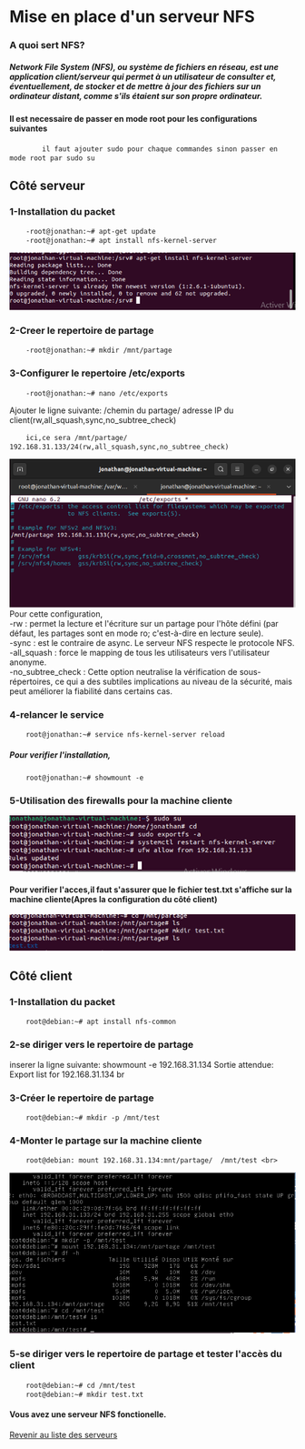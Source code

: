 # Mise en place d'un serveur NFS
### A quoi sert NFS?
##### Network File System (NFS), ou système de fichiers en réseau, est une application client/serveur qui permet à un utilisateur de consulter et, éventuellement, de stocker et de mettre à jour des fichiers sur un ordinateur distant, comme s'ils étaient sur son propre ordinateur.
#### Il est necessaire de passer en mode root pour les configurations suivantes
            il faut ajouter sudo pour chaque commandes sinon passer en mode root par sudo su

##            Côté serveur
### 1-Installation du packet
        -root@jonathan:~# apt-get update
        -root@jonathan:~# apt install nfs-kernel-server
<img src="image/nfs.png" alt="">

### 2-Creer le repertoire de partage
        -root@jonathan:~# mkdir /mnt/partage
### 3-Configurer le repertoire /etc/exports
        -root@jonathan:~# nano /etc/exports
Ajouter le ligne suivante:
        /chemin du partage/  adresse IP du client(rw,all_squash,sync,no_subtree_check)
        
        ici,ce sera /mnt/partage/ 192.168.31.133/24(rw,all_squash,sync,no_subtree_check)
<img src="image/nfs-conf.png" alt="">
Pour cette configuration, <br>
        -rw : permet la lecture et l'écriture sur un partage pour l'hôte défini (par défaut, les partages sont en mode ro; c'est-à-dire en lecture seule). <br>
        -sync : est le contraire de async. Le serveur NFS respecte le protocole NFS. <br>
        -all_squash : force le mapping de tous les utilisateurs vers l'utilisateur anonyme. <br>
        -no_subtree_check : Cette option neutralise la vérification de sous-répertoires, ce qui a des subtiles implications au niveau de la sécurité, mais peut améliorer la fiabilité dans certains cas.
<br>

### 4-relancer le service
        root@jonathan:~# service nfs-kernel-server reload
##### Pour verifier l'installation,
        root@jonathan:~# showmount -e
### 5-Utilisation des firewalls pour la machine cliente

<img src="image/nfs-serveur.png" alt="">

#### Pour verifier l'acces,il faut s'assurer que le fichier test.txt s'affiche sur la machine cliente(Apres la configuration du côté client)
        
<img src="image/nfs-success-serveur - Copie.png" alt="">

##       Côté client
### 1-Installation du packet
        root@debian:~# apt install nfs-common

### 2-se diriger vers le repertoire de partage
inserer la ligne suivante:
                showmount -e 192.168.31.134
Sortie attendue: Export list for 192.168.31.134 br
### 3-Créer le repertoire  de partage
        root@debian:~# mkdir -p /mnt/test
### 4-Monter le partage sur la machine cliente
        root@debian: mount 192.168.31.134:mnt/partage/  /mnt/test <br>

<img src="image/nfs-success.png" alt="">

### 5-se diriger vers le repertoire de partage et tester l'accès du client
        root@debian:~# cd /mnt/test
        root@debian:~# mkdir test.txt

#### Vous avez  une serveur NFS fonctionelle.


<a href="https://github.com/Jonas4884/Reseau-et-systeme">Revenir au liste des serveurs</a>